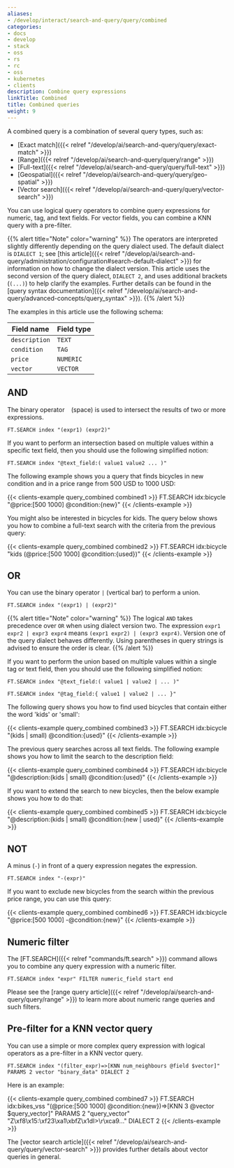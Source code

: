 ```yaml
---
aliases:
- /develop/interact/search-and-query/query/combined
categories:
- docs
- develop
- stack
- oss
- rs
- rc
- oss
- kubernetes
- clients
description: Combine query expressions
linkTitle: Combined
title: Combined queries
weight: 9
---
```


A combined query is a combination of several query types, such as:

* [Exact match]({{< relref "/develop/ai/search-and-query/query/exact-match" >}})
* [Range]({{< relref "/develop/ai/search-and-query/query/range" >}})
* [Full-text]({{< relref "/develop/ai/search-and-query/query/full-text" >}})
* [Geospatial]({{< relref "/develop/ai/search-and-query/query/geo-spatial" >}})
* [Vector search]({{< relref "/develop/ai/search-and-query/query/vector-search" >}})

You can use logical query operators to combine query expressions for numeric, tag, and text fields. For vector fields, you can combine a KNN query with a pre-filter.

{{% alert title="Note" color="warning" %}}
The operators are interpreted slightly differently depending on the query dialect used. The default dialect is `DIALECT 1`; see [this article]({{< relref "/develop/ai/search-and-query/administration/configuration#search-default-dialect" >}}) for information on how to change the dialect version. This article uses the second version of the query dialect, `DIALECT 2`, and uses additional brackets (`(...)`) to help clarify the examples. Further details can be found in the [query syntax documentation]({{< relref "/develop/ai/search-and-query/advanced-concepts/query_syntax" >}}). 
{{% /alert  %}}

The examples in this article use the following schema:

| Field name    | Field type   |
| -----------   | ----------   |
| `description` | `TEXT`       |
| `condition`   | `TAG`        |
| `price`       | `NUMERIC`    |
| `vector`      | `VECTOR`     |

## AND

The binary operator ` ` (space) is used to intersect the results of two or more expressions.

```
FT.SEARCH index "(expr1) (expr2)"
```

If you want to perform an intersection based on multiple values within a specific text field, then you should use the following simplified notion:

```
FT.SEARCH index "@text_field:( value1 value2 ... )"
```

The following example shows you a query that finds bicycles in new condition and in a price range from 500 USD to 1000 USD:

{{< clients-example query_combined combined1 >}}
FT.SEARCH idx:bicycle "@price:[500 1000] @condition:{new}"
{{< /clients-example >}}

You might also be interested in bicycles for kids. The query below shows you how to combine a full-text search with the criteria from the previous query:

{{< clients-example query_combined combined2 >}}
FT.SEARCH idx:bicycle "kids (@price:[500 1000] @condition:{used})"
{{< /clients-example >}}

## OR

You can use the binary operator `|` (vertical bar) to perform a union.

```
FT.SEARCH index "(expr1) | (expr2)"
```

{{% alert title="Note" color="warning" %}}
The logical `AND` takes precedence over `OR` when using dialect version two. The expression `expr1 expr2 | expr3 expr4` means `(expr1 expr2) | (expr3 expr4)`. Version one of the query dialect behaves differently. Using parentheses in query strings is advised to ensure the order is clear.
 {{% /alert  %}}


If you want to perform the union based on multiple values within a single tag or text field, then you should use the following simplified notion:

```
FT.SEARCH index "@text_field:( value1 | value2 | ... )"
```

```
FT.SEARCH index "@tag_field:{ value1 | value2 | ... }"
```

The following query shows you how to find used bicycles that contain either the word 'kids' or 'small':

{{< clients-example query_combined combined3 >}}
FT.SEARCH idx:bicycle "(kids | small) @condition:{used}"
{{< /clients-example >}}

The previous query searches across all text fields. The following example shows you how to limit the search to the description field:

{{< clients-example query_combined combined4 >}}
FT.SEARCH idx:bicycle "@description:(kids | small) @condition:{used}"
{{< /clients-example >}}

If you want to extend the search to new bicycles, then the below example shows you how to do that:

{{< clients-example query_combined combined5 >}}
FT.SEARCH idx:bicycle "@description:(kids | small) @condition:{new | used}"
{{< /clients-example >}}

## NOT

A minus (`-`) in front of a query expression negates the expression.

```
FT.SEARCH index "-(expr)"
```

If you want to exclude new bicycles from the search within the previous price range, you can use this query:

{{< clients-example query_combined combined6 >}}
FT.SEARCH idx:bicycle "@price:[500 1000] -@condition:{new}"
{{< /clients-example >}}

## Numeric filter

The [FT.SEARCH]({{< relref "commands/ft.search" >}}) command allows you to combine any query expression with a numeric filter.

```
FT.SEARCH index "expr" FILTER numeric_field start end
```

Please see the [range query article]({{< relref "/develop/ai/search-and-query/query/range" >}}) to learn more about numeric range queries and such filters.


## Pre-filter for a KNN  vector query

You can use a simple or more complex query expression with logical operators as a pre-filter in a KNN vector query. 

```
FT.SEARCH index "(filter_expr)=>[KNN num_neighbours @field $vector]" PARAMS 2 vector "binary_data" DIALECT 2
```

Here is an example:

{{< clients-example query_combined combined7 >}}
FT.SEARCH idx:bikes_vss "(@price:[500 1000] @condition:{new})=>[KNN 3 @vector $query_vector]" PARAMS 2 "query_vector" "Z\xf8\x15:\xf23\xa1\xbfZ\x1dI>\r\xca9..." DIALECT 2
{{< /clients-example >}}

The [vector search article]({{< relref "/develop/ai/search-and-query/query/vector-search" >}}) provides further details about vector queries in general.
